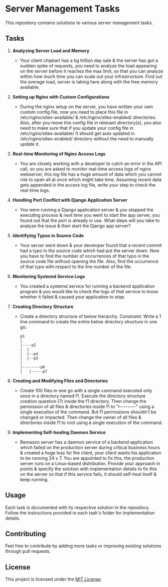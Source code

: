# Server Management Tasks

This repository contains solutions to various server management tasks.

## Tasks

1. **Analyzing Server Load and Memory**
   - Your client chipkart has a tig trillion day sale & the server has got a sudden spike of requests, you need to analyze the load appearing on the server before it reaches the max limit, so that you can analyze within how much time you can scale out your infrastructure. Find out the average load, server is taking here along with the free memory available.

2. **Setting up Nginx with Custom Configurations**
   - During the nginx setup on the server, you have written your own custom config file, now you need to place this file in /etc/nginx/sites-available/ & /etc/nginx/sites-enabled/ directories. Also, after you move this config file in relevant directory(s), you also need to make sure that if you update your config file in /etc/nginx/sites-available/ It should get auto updated in /etc/nginx/sites-enabled/ directory without the need to manually update it.

3. **Real-time Monitoring of Nginx Access Logs**
   - You are closely working with a developer to catch an error in the API call, so you are asked to monitor real-time access logs of nginx webserver, this log file has a huge amount of data which you cannot risk to open all at once which might take time. Assuming recent data gets appended in the access log file, write your step to check the real-time logs.

4. **Handling Port Conflict with Django Application Server**
   - You were running a Django application server & you stopped the executing process & next time you went to start the app server, you found out that the port is already in use. What steps will you take to analyze the issue & then start the Django app server?

5. **Identifying Typos in Source Code**
   - Your server went down & your developer found that a recent commit had a typo in the source code which had put the server down. Now you have to find the number of occurrences of that typo in the source code file without opening the file. Also, find the occurrence of that typo with respect to the line number of the file.

6. **Monitoring Systemd Service Logs**
   - You created a systemd service for running a backend application program & you would like to check the logs of that service to know whether it failed & caused your application to stop.

7. **Creating Directory Structure**
   - Create a directory structure of below hierarchy. Constraint: Write a 1 line command to create the entire below directory structure in one go.
     ```
     p1
     |
     |----p2
     |  |
     |  |--p4
     |  |--p5
     |
     |--------p6
     |   |-----p7
     ```

8. **Creating and Modifying Files and Directories**
   - Create 100 files in one go with a single command executed only once in a directory named f1. Execute the directory structure creation question (7) inside the f1 directory. Then change the permission of all files & directories inside f1 to "r--------" using a single execution of the command. But f1 permissions shouldn't be changed or impacted. Then change the owner of all files & directories inside f1 to root using a single execution of the command.

9. **Implementing Self-healing Daemon Service**
   - Bemazon server has a daemon service of a backend application which failed on the production server during critical business hours & created a huge loss for the client, your client wants his application to be running 24 x 7. You are appointed to fix this, the production server runs on a Linux-based distribution. Provide your approach in points & specify the solution with implementation details to fix this on the server so that if this service fails, it should self-heal itself & keep running.

## Usage

Each task is documented with its respective solution in the repository. Follow the instructions provided in each task's folder for implementation details.

## Contributing

Feel free to contribute by adding more tasks or improving existing solutions through pull requests.

## License

This project is licensed under the [MIT License](LICENSE).
